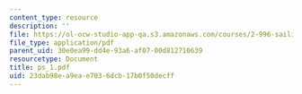 ```yaml
---
content_type: resource
description: ''
file: https://ol-ocw-studio-app-qa.s3.amazonaws.com/courses/2-996-sailing-yacht-design-13-734-fall-2003/23dab98ea9eae7036dcb17b0f50decff_ps_1.pdf
file_type: application/pdf
parent_uid: 30e0ea99-dd4e-93a6-af07-00d812710639
resourcetype: Document
title: ps_1.pdf
uid: 23dab98e-a9ea-e703-6dcb-17b0f50decff
---
```

